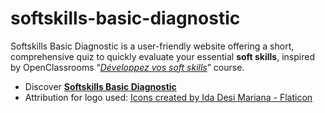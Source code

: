 # softskills-basic-diagnostic

Softskills Basic Diagnostic is a user-friendly website offering a short, comprehensive quiz to quickly evaluate your essential **soft skills**, inspired by OpenClassrooms “*[Développez vos soft skills](https://openclassrooms.com/fr/courses/6692406-developpez-vos-soft-skills)*” course.

- Discover **[Softskills Basic Diagnostic](https://softskills-basic-diagnostic-18cr.vercel.app/)**
- Attribution for logo used: <a  href="https://www.flaticon.com/free-icons/problem-solving"> Icons created by Ida Desi Mariana - Flaticon </a>